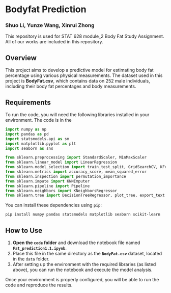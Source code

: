 # Bodyfat Prediction

### Shuo Li, Yunze Wang, Xinrui Zhong

This repository is used for STAT 628 module_2 Body Fat Study Assignment. All of our works are included in this repository.


## Overview
This project aims to develop a predictive model for estimating body fat percentage using various physical measurements. The dataset used in this project is **BodyFat.csv**, which contains data on 252 male individuals, including their body fat percentages and body measurements.

## Requirements
To run the code, you will need the following libraries installed in your environment. The code is in the 

```python
import numpy as np
import pandas as pd
import statsmodels.api as sm
import matplotlib.pyplot as plt
import seaborn as sns

from sklearn.preprocessing import StandardScaler, MinMaxScaler
from sklearn.linear_model import LinearRegression
from sklearn.model_selection import train_test_split, GridSearchCV, KFold, cross_val_score
from sklearn.metrics import accuracy_score, mean_squared_error
from sklearn.inspection import permutation_importance
from sklearn.impute import KNNImputer
from sklearn.pipeline import Pipeline
from sklearn.neighbors import KNeighborsRegressor
from sklearn.tree import DecisionTreeRegressor, plot_tree, export_text

```



You can install these dependencies using `pip`:

```bash
pip install numpy pandas statsmodels matplotlib seaborn scikit-learn
```

## How to Use

1. **Open the `code` folder** and download the notebook file named **`Fat_prediction1.1.ipynb`**.
2. Place this file in the same directory as the **`BodyFat.csv`** dataset, located in the `data` folder.
3. After setting up the environment with the required libraries (as listed above), you can run the notebook and execute the model analysis.

Once your environment is properly configured, you will be able to run the code and reproduce the results.

